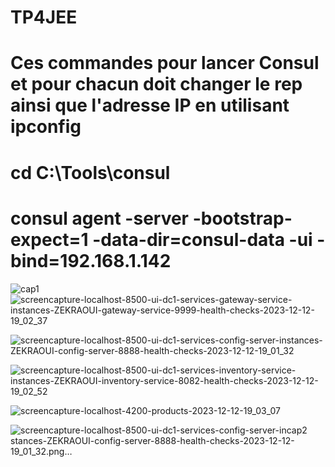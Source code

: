 # TP4JEE

# Ces commandes pour lancer Consul et pour chacun doit changer le rep ainsi que l'adresse IP en utilisant ipconfig 

# cd C:\Tools\consul

# consul agent -server -bootstrap-expect=1 -data-dir=consul-data -ui -bind=192.168.1.142
![cap1](https://github.com/OssamaZekraoui/TP4JEE/assets/64346410/5bd5d885-6a72-495d-8cf7-fb7b7764d009)![screencapture-localhost-8500-ui-dc1-services-gateway-service-instances-ZEKRAOUI-gateway-service-9999-health-checks-2023-12-12-19_02_37](https://github.com/OssamaZekraoui/TP4JEE/assets/64346410/f043725b-661e-47cb-8333-7264004dbcf4)

![screencapture-localhost-8500-ui-dc1-services-config-server-instances-ZEKRAOUI-config-server-8888-health-checks-2023-12-12-19_01_32](https://github.com/OssamaZekraoui/TP4JEE/assets/64346410/abb80da3-b0a9-46c2-a9ef-078eba52242c)

![screencapture-localhost-8500-ui-dc1-services-inventory-service-instances-ZEKRAOUI-inventory-service-8082-health-checks-2023-12-12-19_02_52](https://github.com/OssamaZekraoui/TP4JEE/assets/64346410/8fab489b-ae62-478e-822c-976a32505e87)

![screencapture-localhost-4200-products-2023-12-12-19_03_07](https://github.com/OssamaZekraoui/TP4JEE/assets/64346410/74fad931-d54a-406c-b637-7c851d3e68ce)

![screencapture-localhost-8500-ui-dc1-services-config-server-in![cap2](https://github.com/OssamaZekraoui/TP4JEE/assets/64346410/6f936522-8325-4449-b149-fa1d46dfc78f)
stances-ZEKRAOUI-config-server-8888-health-checks-2023-12-12-19_01_32.png…]()


